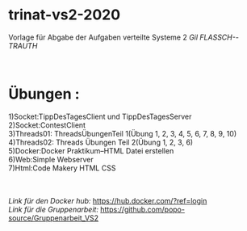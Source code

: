 # trinat-vs2-2020

Vorlage für Abgabe der Aufgaben verteilte Systeme 2 _Gil FLASSCH--TRAUTH_

<br>


<h1> Übungen :</h1>
1)Socket:TippDesTagesClient und TippDesTagesServer<br>
2)Socket:ContestClient<br>
3)Threads01: ThreadsÜbungenTeil 1(Übung 1, 2, 3, 4, 5, 6, 7, 8, 9, 10)<br>
4)Threads02: Threads Übungen Teil 2(Übung 1, 2, 3, 6)<br>
5)Docker:Docker Praktikum–HTML Datei erstellen <br>
6)Web:Simple Webserver<br>
7)Html:Code Makery HTML CSS<br>

<br/><br/>
*Link für den Docker hub:* https://hub.docker.com/?ref=login
<br>
*Link für die Gruppenarbeit:* https://github.com/popo-source/Gruppenarbeit_VS2
